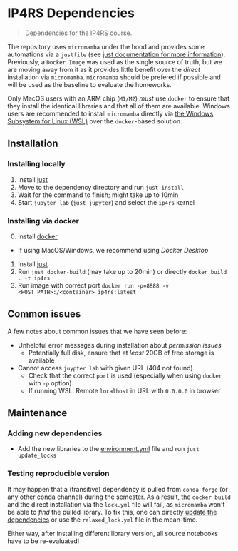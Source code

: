 # IP4RS Dependencies

> Dependencies for the IP4RS course.

The repository uses `micromamba` under the hood and provides some automations via a `justfile`
(see [just documentation for more information](https://github.com/casey/just)).
Previously, a `Docker Image` was used as the single source of truth,
but we are moving away from it as it provides little benefit over the
_direct_ installation via `micromamba`. `micromamba` should be prefered if possible and will be used
as the baseline to evaluate the homeworks.

Only MacOS users with an ARM chip (`M1/M2`) _must_ use `docker` to ensure that
they install the identical libraries and that all of them are available.
Windows users are recommended to install `micromamba` directly via
[the Windows Subsystem for Linux (WSL)](https://learn.microsoft.com/en-us/windows/wsl/install)
over the `docker`-based solution.

## Installation

### Installing locally

1. Install [just](https://github.com/casey/just)
2. Move to the dependency directory and run `just install`
3. Wait for the command to finish; might take up to 10min
4. Start `jupyter lab` (`just jupyter`) and select the `ip4rs` kernel

### Installing via docker

0. Install [docker](https://docs.docker.com/desktop/)
  - If using MacOS/Windows, we recommend using _Docker Desktop_
1. Install [just](https://github.com/casey/just)
2. Run `just docker-build` (may take up to 20min) or directly `docker build . -t ip4rs`
3. Run image with correct port `docker run -p=8888 -v <HOST_PATH>:/<container> ip4rs:latest `

## Common issues

A few notes about common issues that we have seen before:
- Unhelpful error messages during installation about _permission issues_
  - Potentially full disk, ensure that at _least_ 20GB of free storage is available
- Cannot access `juypter lab` with given URL (404 not found)
  - Check that the correct `port` is used (especially when using `docker` with `-p` option)
  - If running WSL: Remote `localhost` in URL with `0.0.0.0` in browser

## Maintenance

### Adding new dependencies
- Add the new libraries to the [environment.yml](./environment.yml) file and run `just update_locks`

### Testing reproducible version
It may happen that a (transitive) dependency is pulled from `conda-forge`
(or any other conda channel) during the semester.
As a result, the `docker build` and the direct installation via the `lock.yml`
file will fail, as `micromamba` won't be able to _find_ the pulled library.
To fix this, one can directly [update the dependencies](#adding-new-dependencies)
or use the `relaxed_lock.yml` file in the mean-time.

Either way, after installing different library version, all source notebooks have
to be re-evaluated!

